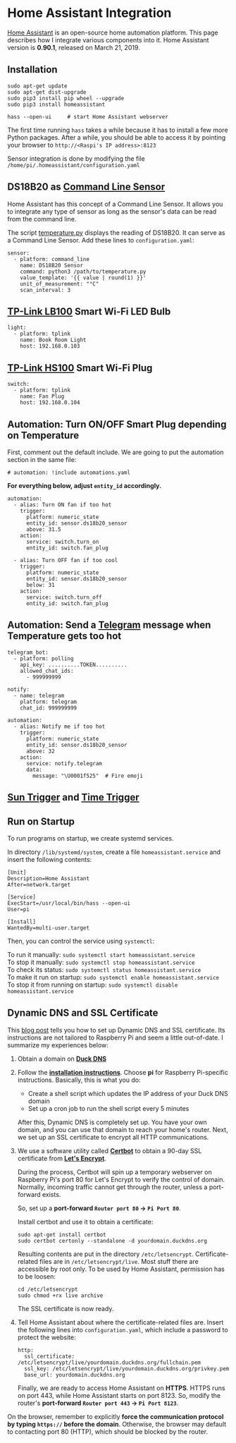 # Home Assistant Integration

[Home Assistant](https://home-assistant.io) is an open-source home automation
platform. This page describes how I integrate various components into it. Home
Assistant version is **0.90.1**, released on March 21, 2019.

## Installation

```
sudo apt-get update
sudo apt-get dist-upgrade
sudo pip3 install pip wheel --upgrade
sudo pip3 install homeassistant

hass --open-ui     # start Home Assistant webserver
```

The first time running `hass` takes a while because it has to install a few more
Python packages. After a while, you should be able to access it by pointing your
browser to `http://<Raspi's IP address>:8123`

Sensor integration is done by modifying the file `/home/pi/.homeassistant/configuration.yaml`

## DS18B20 as [Command Line Sensor](https://home-assistant.io/components/sensor.command_line/)

Home Assistant has this concept of a Command Line Sensor. It allows you to
integrate any type of sensor as long as the sensor's data can be read from the
command line.

The script [temperature.py](./temperature.py) displays the reading of DS18B20.
It can serve as a Command Line Sensor. Add these lines to `configuration.yaml`:

```
sensor:
  - platform: command_line
    name: DS18B20 Sensor
    command: python3 /path/to/temperature.py
    value_template: '{{ value | round(1) }}'
    unit_of_measurement: "°C"
    scan_interval: 3
```

## [TP-Link LB100](https://home-assistant.io/components/light.tplink/) Smart Wi-Fi LED Bulb

```
light:
  - platform: tplink
    name: Book Room Light
    host: 192.168.0.103
```

## [TP-Link HS100](https://home-assistant.io/components/switch.tplink/) Smart Wi-Fi Plug

```
switch:
  - platform: tplink
    name: Fan Plug
    host: 192.168.0.104
```

## Automation: Turn ON/OFF Smart Plug depending on Temperature

First, comment out the default include. We are going to put the automation
section in the same file:

```
# automation: !include automations.yaml
```

**For everything below, adjust `entity_id` accordingly.**

```
automation:
  - alias: Turn ON fan if too hot
    trigger:
      platform: numeric_state
      entity_id: sensor.ds18b20_sensor
      above: 31.5
    action:
      service: switch.turn_on
      entity_id: switch.fan_plug

  - alias: Turn OFF fan if too cool
    trigger:
      platform: numeric_state
      entity_id: sensor.ds18b20_sensor
      below: 31
    action:
      service: switch.turn_off
      entity_id: switch.fan_plug
```

## Automation: Send a [Telegram](https://home-assistant.io/components/notify.telegram/) message when Temperature gets too hot

```
telegram_bot:
  - platform: polling
    api_key: ..........TOKEN..........
    allowed_chat_ids:
      - 999999999

notify:
  - name: telegram
    platform: telegram
    chat_id: 999999999

automation:
  - alias: Notify me if too hot
    trigger:
      platform: numeric_state
      entity_id: sensor.ds18b20_sensor
      above: 32
    action:
      service: notify.telegram
      data:
        message: "\U0001f525"  # Fire emoji
```

## [Sun Trigger](https://home-assistant.io/docs/automation/trigger/#sun-trigger) and [Time Trigger](https://home-assistant.io/docs/automation/trigger/#time-trigger)

## Run on Startup

To run programs on startup, we create systemd services.

In directory `/lib/systemd/system`, create a file `homeassistant.service` and
insert the following contents:

```
[Unit]
Description=Home Assistant
After=network.target

[Service]
ExecStart=/usr/local/bin/hass --open-ui
User=pi

[Install]
WantedBy=multi-user.target
```

Then, you can control the service using `systemctl`:

To run it manually: `sudo systemctl start homeassistant.service`  
To stop it manually: `sudo systemctl stop homeassistant.service`  
To check its status: `sudo systemctl status homeassistant.service`  
To make it run on startup: `sudo systemctl enable homeassistant.service`  
To stop it from running on startup: `sudo systemctl disable homeassistant.service`

## Dynamic DNS and SSL Certificate

This [blog post](https://home-assistant.io/blog/2015/12/13/setup-encryption-using-lets-encrypt/)
tells you how to set up Dynamic DNS and SSL certificate. Its instructions are not
tailored to Raspberry Pi and seem a little out-of-date. I summarize my
experiences below:

1. Obtain a domain on **[Duck DNS](https://www.duckdns.org)**

2. Follow the **[installation instructions](https://www.duckdns.org/install.jsp)**.
   Choose **pi** for Raspberry Pi-specific instructions. Basically, this is what
   you do:
   - Create a shell script which updates the IP address of your Duck DNS domain
   - Set up a cron job to run the shell script every 5 minutes

   After this, Dynamic DNS is completely set up. You have your own domain, and
   you can use that domain to reach your home's router. Next, we set up an SSL
   certificate to encrypt all HTTP communications.

3. We use a software utility called **[Certbot](https://certbot.eff.org)** to
   obtain a 90-day SSL certificate from **[Let's Encrypt](https://letsencrypt.org/how-it-works/)**.

   During the process, Certbot will spin up a temporary webserver on Raspberry
   Pi's port 80 for Let's Encrypt to verify the control of domain. Normally,
   incoming traffic cannot get through the router, unless a port-forward exists.

   So, set up a **port-forward `Router port 80` → `Pi Port 80`**.

   Install certbot and use it to obtain a certificate:

   ```
   sudo apt-get install certbot
   sudo certbot certonly --standalone -d yourdomain.duckdns.org
   ```

   Resulting contents are put in the directory `/etc/letsencrypt`.
   Certificate-related files are in `/etc/letsencrypt/live`. Most stuff there
   are accessible by root only. To be used by Home Assistant, permission has to
   be loosen:

   ```
   cd /etc/letsencrypt
   sudo chmod +rx live archive
   ```

   The SSL certificate is now ready.

4. Tell Home Assistant about where the certificate-related files are. Insert
   the following lines into `configuration.yaml`, which include a password to
   protect the website:

   ```
   http:
     ssl_certificate: /etc/letsencrypt/live/yourdomain.duckdns.org/fullchain.pem
     ssl_key: /etc/letsencrypt/live/yourdomain.duckdns.org/privkey.pem
     base_url: yourdomain.duckdns.org
   ```

   Finally, we are ready to access Home Assistant on **HTTPS**. HTTPS runs on
   port 443, while Home Assistant starts on port 8123. So, modify the router's
   **port-forward `Router port 443` → `Pi Port 8123`**.

On the browser, remember to explicitly **force the communication protocol by
typing `https://` before the domain**. Otherwise, the browser may default to
contacting port 80 (HTTP), which should be blocked by the router.
